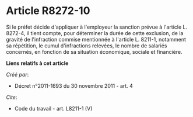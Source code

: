 # Article R8272-10

Si le préfet décide d'appliquer à l'employeur la sanction prévue à l'article L. 8272-4, il tient compte, pour déterminer la
durée de cette exclusion, de la gravité de l'infraction commise mentionnée à l'article L. 8211-1, notamment sa répétition, le
cumul d'infractions relevées, le nombre de salariés concernés, en fonction de sa situation économique, sociale et financière.

**Liens relatifs à cet article**

_Créé par_:

  - Décret n°2011-1693 du 30 novembre 2011 - art. 4

_Cite_:

  - Code du travail - art. L8211-1 (V)

